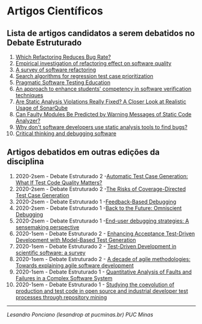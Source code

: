 # Artigos Científicos #

## Lista de artigos candidatos a serem debatidos no Debate Estruturado
 
1. [Which Refactoring Reduces Bug Rate?](https://doi.org/10.1145/3345629.3345631)
1. [Empirical investigation of refactoring effect on software quality](https://doi.org/10.1016/j.infsof.2009.04.002)
1. [A survey of software refactoring](https://doi.org/10.1109/TSE.2004.1265817)
1. [Search algorithms for regression test case prioritization](https://ieeexplore.ieee.org/abstract/document/4123325)
1. [Pragmatic Software Testing Education](https://dl.acm.org/doi/abs/10.1145/3287324.3287461)
1. [An approach to enhance students' competency in software verification techniques](https://ieeexplore.ieee.org/abstract/document/7344050)
1. [Are Static Analysis Violations Really Fixed? A Closer Look at Realistic Usage of SonarQube](https://doi.org/10.1109/ICPC.2019.00040)
1. [Can Faulty Modules Be Predicted by Warning Messages of Static Code Analyzer?](https://www.hindawi.com/journals/ase/2012/924923/)
1. [Why don't software developers use static analysis tools to find bugs?](https://ieeexplore.ieee.org/abstract/document/6606613)
1. [Critical thinking and debugging software](https://dl.acm.org/doi/abs/10.5555/2831373.2831392)


## Artigos debatidos em outras edições da disciplina

1. 2020-2sem - Debate Estruturado 2 -[Automatic Test Case Generation: What If Test Code Quality Matters?](https://doi.org/10.1145/2931037.2931057)
1. 2020-2sem - Debate Estruturado 2 -[The Risks of Coverage-Directed Test Case Generation](https://doi.org/10.1109/TSE.2015.2421011)
1. 2020-2sem - Debate Estruturado 1 -[Feedback-Based Debugging](https://doi.org/10.1109/ICSE.2017.43)
1. 2020-2sem - Debate Estruturado 1 -[Back to the Future: Omniscient Debugging](https://doi.org/10.1109/MS.2009.169)
1. 2020-2sem - Debate Estruturado 1 -[End-user debugging strategies: A sensemaking perspective](https://doi.org/10.1145/2147783.2147788)
1. 2020-1sem - Debate Estruturado 2 - [Enhancing Acceptance Test-Driven Development with Model-Based Test Generation](https://doi.org/10.1109/QRS-C.2019.00096)
1. 2020-1sem - Debate Estruturado 2 - [Test-Driven Development in scientific software: a survey](https://doi.org/10.1007/s11219-015-9292-4)
1. 2020-1sem - Debate Estruturado 2 - [A decade of agile methodologies: Towards explaining agile software development](https://doi.org/10.1016/j.jss.2012.02.033)
1. 2020-1sem - Debate Estruturado 1 - [Quantitative Analysis of Faults and Failures in a Complex Software System](https://doi.org/10.1109/32.879815)
1. 2020-1sem - Debate Estruturado 1 - [Studying the coevolution of production and test code in open source and industrial developer test
processes through repository mining](https://doi.org/10.1007/s10664-010-9143-7)
---


_Lesandro Ponciano (lesandrop at pucminas.br) PUC Minas_